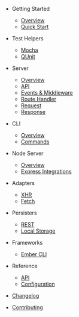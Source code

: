 - Getting Started
  - [Overview](README.md)
  - [Quick Start](quick-start.md)

- Test Helpers
  - [Mocha](test-helpers/mocha.md)
  - [QUnit](test-helpers/qunit.md)

- Server
  - [Overview](server/overview.md)
  - [API](server/api.md)
  - [Events & Middleware](server/events-and-middleware.md)
  - [Route Handler](server/route-handler.md)
  - [Request](server/request.md)
  - [Response](server/response.md)

- CLI
  - [Overview](cli/overview.md)
  - [Commands](cli/commands.md)

- Node Server
  - [Overview](node-server/overview.md)
  - [Express Integrations](node-server/express-integrations.md)

- Adapters
  - [XHR](adapters/xhr.md)
  - [Fetch](adapters/fetch.md)

- Persisters
  - [REST](persisters/rest.md)
  - [Local Storage](persisters/local-storage.md)

- Frameworks
  - [Ember CLI](frameworks/ember-cli.md)

- Reference
  - [API](api.md)
  - [Configuration](configuration.md)

- [Changelog](CHANGELOG.md)
- [Contributing](CONTRIBUTING.md)
